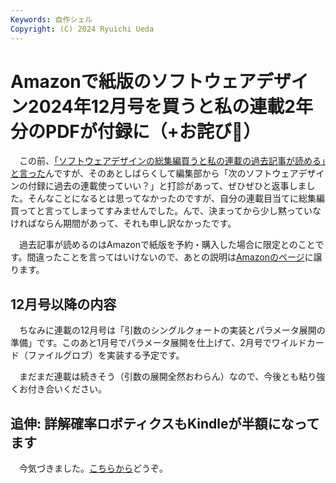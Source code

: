 ```yaml
---
Keywords: 自作シェル
Copyright: (C) 2024 Ryuichi Ueda
---
```


# Amazonで紙版のソフトウェアデザイン2024年12月号を買うと私の連載2年分のPDFが付録に（+お詫び🙏）

　この前、[「ソフトウェアデザインの総集編買うと私の連載の過去記事が読める」と言った](/?post=20240927_sd)んですが、そのあとしばらくして編集部から「次のソフトウェアデザインの付録に過去の連載使っていい？」と打診があって、ぜひぜひと返事しました。そんなことになるとは思ってなかったのですが、自分の連載目当てに総集編買ってと言ってしまってすみませんでした。んで、決まってから少し黙っていなければならん期間があって、それも申し訳なかったです。


　過去記事が読めるのはAmazonで紙版を予約・購入した場合に限定とのことです。間違ったことを言ってはいけないので、あとの説明は[Amazonのページ](https://amzn.to/3AszhHI)に譲ります。

## 12月号以降の内容

　ちなみに連載の12月号は「引数のシングルクォートの実装とパラメータ展開の準備」です。このあと1月号でパラメータ展開を仕上げて、2月号でワイルドカード（ファイルグロブ）を実装する予定です。


　まだまだ連載は続きそう（引数の展開全然おわらん）なので、今後とも粘り強くお付き合いください。

## 追伸: 詳解確率ロボティクスもKindleが半額になってます

　今気づきました。[こちらから](https://amzn.to/4hqjr0Z)どうぞ。
